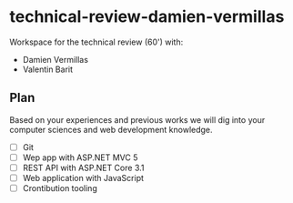 # technical-review-damien-vermillas

Workspace for the technical review (60') with:
- Damien Vermillas
- Valentin Barit

## Plan

Based on your experiences and previous works we will dig into your computer sciences and web development knowledge. 

- [ ] Git
- [ ] Wep app with ASP.NET MVC 5
- [ ] REST API with ASP.NET Core 3.1
- [ ] Web application with JavaScript
- [ ] Crontibution tooling
